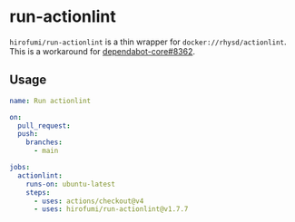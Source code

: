 # run-actionlint

`hirofumi/run-actionlint` is a thin wrapper for `docker://rhysd/actionlint`.
This is a workaround for [dependabot-core#8362](https://github.com/dependabot/dependabot-core/issues/8362).

## Usage

```yaml
name: Run actionlint

on:
  pull_request:
  push:
    branches:
      - main

jobs:
  actionlint:
    runs-on: ubuntu-latest
    steps:
      - uses: actions/checkout@v4
      - uses: hirofumi/run-actionlint@v1.7.7
```
